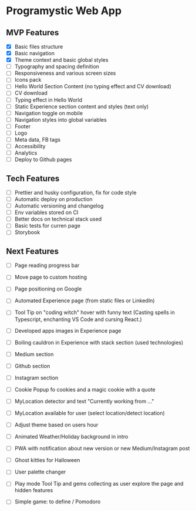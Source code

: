 # Programystic Web App

## MVP Features
- [x] Basic files structure
- [x] Basic navigation
- [x] Theme context and basic global styles
- [ ] Typography and spacing definition
- [ ] Responsiveness and various screen sizes
- [ ] Icons pack
- [ ] Hello World Section Content (no typing effect and CV download)
- [ ] CV download
- [ ] Typing effect in Hello World
- [ ] Static Experience section content and styles (text only)
- [ ] Navigation toggle on mobile
- [ ] Navigation styles into global variables
- [ ] Footer
- [ ] Logo
- [ ] Meta data, FB tags
- [ ] Accessibility
- [ ] Analytics
- [ ] Deploy to Github pages

## Tech Features
- [ ] Prettier and husky configuration, fix for code style
- [ ] Automatic deploy on production
- [ ] Automatic versioning and changelog
- [ ] Env variables stored on CI
- [ ] Better docs on technical stack used
- [ ] Basic tests for curren page
- [ ] Storybook

## Next Features
- [ ] Page reading progress bar
- [ ] Move page to custom hosting
- [ ] Page positioning on Google
- [ ] Automated Experience page (from static files or LinkedIn)
- [ ] Tool Tip on "coding witch" hover with funny text (Casting spells in Typescript, enchanting VS Code and cursing React.)
- [ ] Developed apps images in Experience page
- [ ] Boiling cauldron in Experience with stack section (used technologies)
- [ ] Medium section
- [ ] Github section
- [ ] Instagram section
- [ ] Cookie Popup fo cookies and a magic cookie with a quote
- [ ] MyLocation detector and text "Currently working from ..."
- [ ] MyLocation available for user (select location/detect location)
- [ ] Adjust theme based on users hour
- [ ] Animated Weather/Holiday background in intro
- [ ] PWA with notification about new version or new Medium/Instagram post
- [ ] Ghost kitties for Halloween
- [ ] User palette changer
- [ ] Play mode Tool Tip and gems collecting as user explore the page and hidden features
- [ ] Simple game: to define / Pomodoro


